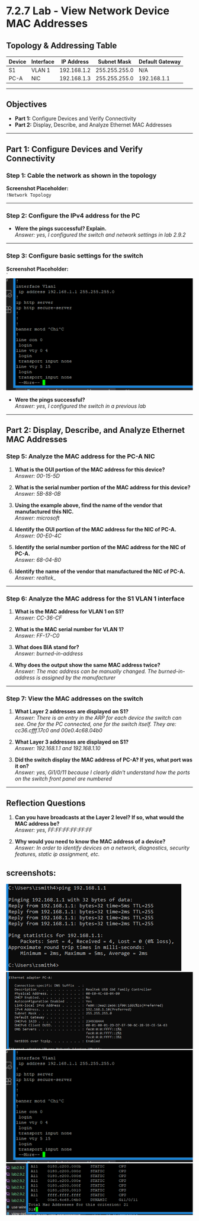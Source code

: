 # 7.2.7 Lab - View Network Device MAC Addresses

## Topology & Addressing Table

| Device | Interface | IP Address     | Subnet Mask     | Default Gateway |
|--------|-----------|----------------|------------------|------------------|
| S1     | VLAN 1    | 192.168.1.2    | 255.255.255.0    | N/A              |
| PC-A   | NIC       | 192.168.1.3    | 255.255.255.0    | 192.168.1.1      |

---

## Objectives

- **Part 1:** Configure Devices and Verify Connectivity  
- **Part 2:** Display, Describe, and Analyze Ethernet MAC Addresses

---

## Part 1: Configure Devices and Verify Connectivity

### Step 1: Cable the network as shown in the topology

**Screenshot Placeholder:**  
`!Network Topology`

---

### Step 2: Configure the IPv4 address for the PC

- **Were the pings successful? Explain.**  
  _Answer: yes, I configured the switch and network settings in lab 2.9.2_  

---

### Step 3: Configure basic settings for the switch

**Screenshot Placeholder:**  
`![Switch Configuration](./lab%207.2.7%20screenshot%203.PNG)

- **Were the pings successful?**  
  _Answer: yes, I configured the switch in a previous lab_  

---

## Part 2: Display, Describe, and Analyze Ethernet MAC Addresses

### Step 5: Analyze the MAC address for the PC-A NIC

1. **What is the OUI portion of the MAC address for this device?**  
   _Answer: 00-15-5D_  

2. **What is the serial number portion of the MAC address for this device?**  
   _Answer: 5B-88-0B_  

3. **Using the example above, find the name of the vendor that manufactured this NIC.**  
   _Answer: microsoft_  

4. **Identify the OUI portion of the MAC address for the NIC of PC-A.**  
   _Answer: 00-E0-4C_    

5. **Identify the serial number portion of the MAC address for the NIC of PC-A.**  
   _Answer: 68-04-B0_  

6. **Identify the name of the vendor that manufactured the NIC of PC-A.**  
   _Answer: realtek__  

---

### Step 6: Analyze the MAC address for the S1 VLAN 1 interface

1. **What is the MAC address for VLAN 1 on S1?**  
   _Answer: CC-36-CF_  

2. **What is the MAC serial number for VLAN 1?**  
   _Answer: FF-17-C0_  

3. **What does BIA stand for?**  
   _Answer: burned-in-address_  

4. **Why does the output show the same MAC address twice?**  
   _Answer: The mac address can be manually changed. The burned-in-address is assigned by the manufacturer_  

---

### Step 7: View the MAC addresses on the switch

1. **What Layer 2 addresses are displayed on S1?**  
   _Answer: There is an entry in the ARP for each device the switch can see. One for the PC connected, one for the switch itself. They are: cc36.cfff.17c0 and 00e0.4c68.04b0_  

2. **What Layer 3 addresses are displayed on S1?**  
   _Answer: 192.168.1.1 and 192.168.1.10_  

3. **Did the switch display the MAC address of PC-A? If yes, what port was it on?**  
   _Answer: yes, Gi1/0/11 because I clearly didn't understand how the ports on the switch front panel are numbered_  

---

## Reflection Questions

1. **Can you have broadcasts at the Layer 2 level? If so, what would the MAC address be?**  
   _Answer: yes, FF:FF:FF:FF:FF:FF_  

2. **Why would you need to know the MAC address of a device?**  
   _Answer: In order to identify devices on a network, diagnostics, security features, static ip assignment, etc._  


## screenshots:
![1](./lab%207.2.7%20screenshot%201.PNG)
![2](./lab%207.2.7%20screenshot%202.PNG)
![3](./lab%207.2.7%20screenshot%203.PNG)
![4](./lab%207.2.7%20screenshot%204.PNG)

